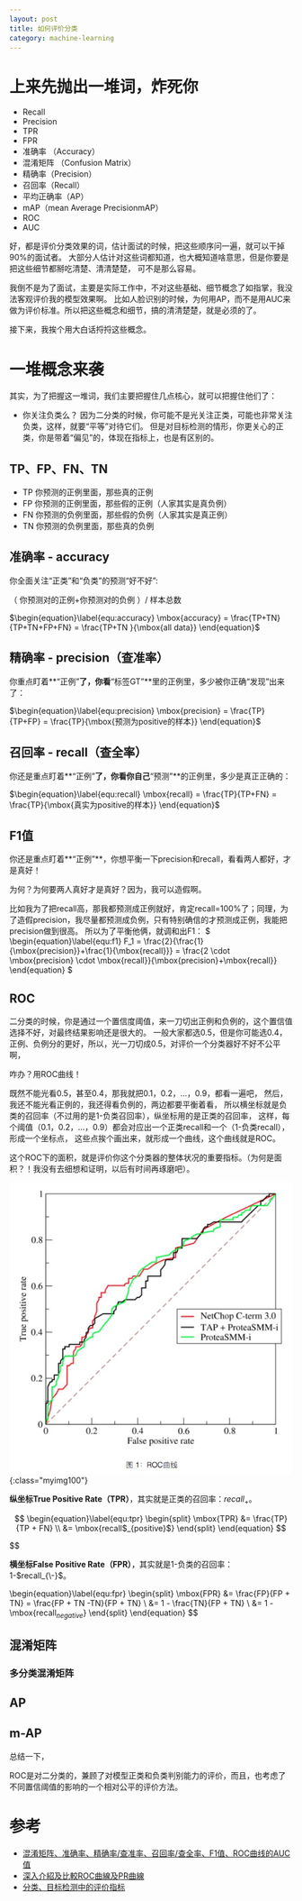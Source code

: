 ```yaml
---
layout: post
title: 如何评价分类
category: machine-learning
---
```


# 上来先抛出一堆词，炸死你

- Recall
- Precision
- TPR
- FPR
- 准确率 （Accuracy）
- 混淆矩阵 （Confusion Matrix）
- 精确率（Precision）
- 召回率（Recall）
- 平均正确率（AP）
- mAP（mean Average PrecisionmAP）
- ROC
- AUC

好，都是评价分类效果的词，估计面试的时候，把这些顺序问一遍，就可以干掉90%的面试者。
大部分人估计对这些词都知道，也大概知道啥意思，但是你要是把这些细节都掰吃清楚、清清楚楚，
可不是那么容易。

我倒不是为了面试，主要是实际工作中，不对这些基础、细节概念了如指掌，我没法客观评价我的模型效果啊。
比如人脸识别的时候，为何用AP，而不是用AUC来做为评价标准。所以把这些概念和细节，搞的清清楚楚，就是必须的了。

接下来，我挨个用大白话捋捋这些概念。

# 一堆概念来袭

其实，为了把握这一堆词，我们主要把握住几点核心，就可以把握住他们了：
- 你关注负类么？
因为二分类的时候，你可能不是光关注正类，可能也非常关注负类，这样，就要“平等”对待它们。
但是对目标检测的情形，你更关心的正类，你是带着“偏见”的，体现在指标上，也是有区别的。


## TP、FP、FN、TN

- TP	你预测的正例里面，那些真的正例
- FP	你预测的正例里面，那些假的正例（人家其实是真负例）
- FN	你预测的负例里面，那些假的负例（人家其实是真正例）
- TN	你预测的负例里面，那些真的负例

## 准确率 - accuracy

你全面关注“正类”和“负类”的预测“好不好”:

（ 你预测对的正例+你预测对的负例 ）/ 样本总数

$\begin{equation}\label{equ:accuracy} \mbox{accuracy} = \frac{TP+TN}{TP+TN+FP+FN} = \frac{TP+TN }{\mbox{all data}} \end{equation}$

## 精确率 - precision（查准率）

你重点盯着**“正例”**了，你看**“标签GT”**里的正例里，多少被你正确“发现”出来了：

$\begin{equation}\label{equ:precision} \mbox{precision} = \frac{TP}{TP+FP} = \frac{TP}{\mbox{预测为positive的样本}} \end{equation}$

## 召回率 - recall（查全率）

你还是重点盯着**“正例”**了，你看你自己**“预测”**的正例里，多少是真正正确的：

$\begin{equation}\label{equ:recall} \mbox{recall} = \frac{TP}{TP+FN} = \frac{TP}{\mbox{真实为positive的样本}} \end{equation}$

## F1值

你还是重点盯着**“正例”**，你想平衡一下precision和recall，看看两人都好，才是真好！

为何？为何要两人真好才是真好？因为，我可以造假啊。

比如我为了把recall高，那我都预测成正例就好，肯定recall=100%了；同理，为了造假precision，我尽量都预测成负例，只有特别确信的才预测成正例，我能把precision做到很高。
所以为了平衡他俩，就调和出F1：
$
\begin{equation}\label{equ:f1} F_1 = \frac{2}{\frac{1}{\mbox{precision}}+\frac{1}{\mbox{recall}}} = \frac{2 \cdot \mbox{precision} \cdot \mbox{recall}}{\mbox{precision}+\mbox{recall}} \end{equation}
$

## ROC

二分类的时候，你是通过一个置信度阈值，来一刀切出正例和负例的，这个置信值选择不好，对最终结果影响还是很大的。
一般大家都选0.5，但是你可能选0.4，正例、负例分的更好，所以，光一刀切成0.5，对评价一个分类器好不好不公平啊，

咋办？用ROC曲线！

既然不能光看0.5，甚至0.4，那我就把0.1，0.2，...，0.9，都看一遍吧，
然后，我还不能光看正例的，我还得看负例的，两边都要平衡着看，
所以横坐标就是负类的召回率（不过用的是1-负类召回率），纵坐标用的是正类的召回率，
这样，每个阈值（0.1，0.2，...，0.9）都会对应出一个正类recall和一个（1-负类recall），形成一个坐标点，
这些点挨个画出来，就形成一个曲线，这个曲线就是ROC。

这个ROC下的面积，就是评价你这个分类器的整体状况的重要指标。（为何是面积？！我没有去细想和证明，以后有时间再琢磨吧）。

![](/images/20211028/1635388674348.jpg){:class="myimg100"}

**纵坐标True Positive Rate（TPR）**，其实就是正类的召回率：$recall_+$。

$$
\begin{equation}\label{equ:tpr} 
\begin{split} 
\mbox{TPR}  &= \frac{TP}{TP + FN} \\  
&= \mbox{recall$_{positive}$} 
\end{split} 
\end{equation}
$$

$$

**横坐标False Positive Rate（FPR）**，其实就是1-负类的召回率：1-$recall_{\-}$。

\begin{equation}\label{equ:fpr} 
\begin{split} 
\mbox{FPR} &= \frac{FP}{FP + TN} = \frac{FP + TN -TN}{FP + TN} \\ 
&= 1 - \frac{TN}{FP + TN}  \\ 
&= 1 - \mbox{recall$_{negative}$} 
\end{split} 
\end{equation}
$$


## 混淆矩阵

### 多分类混淆矩阵


## AP

## m-AP



总结一下，

ROC是对二分类的，兼顾了对模型正类和负类判别能力的评价，而且，也考虑了不同置信阈值的影响的一个相对公平的评价方法。

# 参考

- [混淆矩阵、准确率、精确率/查准率、召回率/查全率、F1值、ROC曲线的AUC值](https://www.cnblogs.com/wuliytTaotao/p/9285227.html)
- [深入介紹及比較ROC曲線及PR曲線](https://medium.com/nlp-tsupei/roc-pr-%E6%9B%B2%E7%B7%9A-f3faa2231b8c)
- [分类、目标检测中的评价指标](https://zhuanlan.zhihu.com/p/33273532)

